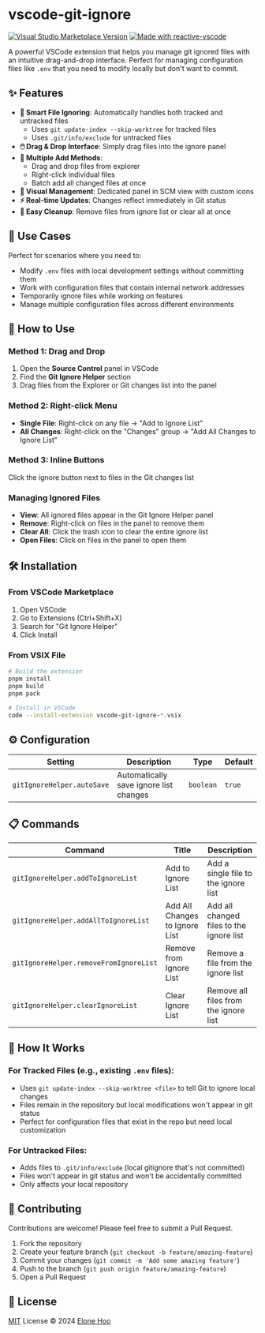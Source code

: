 # vscode-git-ignore

<a href="https://marketplace.visualstudio.com/items?itemName=elonehoo.vscode-git-ignore" target="__blank"><img src="https://img.shields.io/visual-studio-marketplace/v/elonehoo.vscode-git-ignore.svg?color=eee&amp;label=VS%20Code%20Marketplace&logo=visual-studio-code" alt="Visual Studio Marketplace Version" /></a>
<a href="https://kermanx.github.io/reactive-vscode/" target="__blank"><img src="https://img.shields.io/badge/made_with-reactive--vscode-%23007ACC?style=flat&labelColor=%23229863"  alt="Made with reactive-vscode" /></a>

A powerful VSCode extension that helps you manage git ignored files with an intuitive drag-and-drop interface. Perfect for managing configuration files like `.env` that you need to modify locally but don't want to commit.

## ✨ Features

- **🎯 Smart File Ignoring**: Automatically handles both tracked and untracked files
  - Uses `git update-index --skip-worktree` for tracked files
  - Uses `.git/info/exclude` for untracked files
- **🖱️ Drag & Drop Interface**: Simply drag files into the ignore panel
- **📝 Multiple Add Methods**:
  - Drag and drop files from explorer
  - Right-click individual files
  - Batch add all changed files at once
- **🔧 Visual Management**: Dedicated panel in SCM view with custom icons
- **⚡ Real-time Updates**: Changes reflect immediately in Git status
- **🧹 Easy Cleanup**: Remove files from ignore list or clear all at once

## 🚀 Use Cases

Perfect for scenarios where you need to:
- Modify `.env` files with local development settings without committing them
- Work with configuration files that contain internal network addresses
- Temporarily ignore files while working on features
- Manage multiple configuration files across different environments

## 📖 How to Use

### Method 1: Drag and Drop
1. Open the **Source Control** panel in VSCode
2. Find the **Git Ignore Helper** section
3. Drag files from the Explorer or Git changes list into the panel

### Method 2: Right-click Menu
- **Single File**: Right-click on any file → "Add to Ignore List"
- **All Changes**: Right-click on the "Changes" group → "Add All Changes to Ignore List"

### Method 3: Inline Buttons
Click the ignore button next to files in the Git changes list

### Managing Ignored Files
- **View**: All ignored files appear in the Git Ignore Helper panel
- **Remove**: Right-click on files in the panel to remove them
- **Clear All**: Click the trash icon to clear the entire ignore list
- **Open Files**: Click on files in the panel to open them

## 🛠️ Installation

### From VSCode Marketplace
1. Open VSCode
2. Go to Extensions (Ctrl+Shift+X)
3. Search for "Git Ignore Helper"
4. Click Install

### From VSIX File
```bash
# Build the extension
pnpm install
pnpm build
pnpm pack

# Install in VSCode
code --install-extension vscode-git-ignore-*.vsix
```

## ⚙️ Configuration

| Setting | Description | Type | Default |
|---------|-------------|------|---------|
| `gitIgnoreHelper.autoSave` | Automatically save ignore list changes | `boolean` | `true` |

## 📋 Commands

| Command | Title | Description |
|---------|--------|-------------|
| `gitIgnoreHelper.addToIgnoreList` | Add to Ignore List | Add a single file to the ignore list |
| `gitIgnoreHelper.addAllToIgnoreList` | Add All Changes to Ignore List | Add all changed files to the ignore list |
| `gitIgnoreHelper.removeFromIgnoreList` | Remove from Ignore List | Remove a file from the ignore list |
| `gitIgnoreHelper.clearIgnoreList` | Clear Ignore List | Remove all files from the ignore list |

## 🎯 How It Works

### For Tracked Files (e.g., existing `.env` files):
- Uses `git update-index --skip-worktree <file>` to tell Git to ignore local changes
- Files remain in the repository but local modifications won't appear in git status
- Perfect for configuration files that exist in the repo but need local customization

### For Untracked Files:
- Adds files to `.git/info/exclude` (local gitignore that's not committed)
- Files won't appear in git status and won't be accidentally committed
- Only affects your local repository

## 🤝 Contributing

Contributions are welcome! Please feel free to submit a Pull Request.

1. Fork the repository
2. Create your feature branch (`git checkout -b feature/amazing-feature`)
3. Commit your changes (`git commit -m 'Add some amazing feature'`)
4. Push to the branch (`git push origin feature/amazing-feature`)
5. Open a Pull Request

## 📄 License

[MIT](./LICENSE.md) License © 2024 [Elone Hoo](https://github.com/elonehoo)

